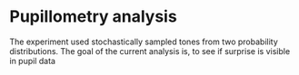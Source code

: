 # Pupillometry analysis
The experiment used stochastically sampled tones from two probability distributions.
The goal of the current analysis is, to see if surprise is visible in pupil data
